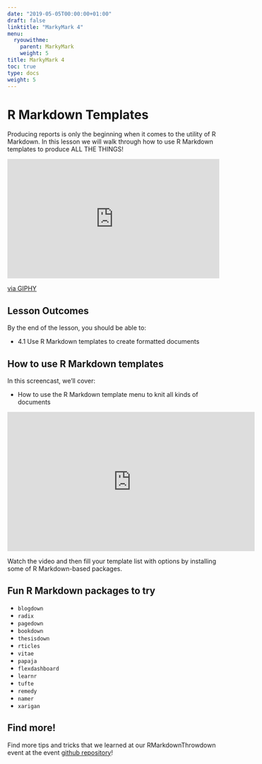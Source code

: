 ```yaml
---
date: "2019-05-05T00:00:00+01:00"
draft: false
linktitle: "MarkyMark 4"
menu:
  ryouwithme:
    parent: MarkyMark
    weight: 5
title: MarkyMark 4
toc: true
type: docs
weight: 5
---
```


# R Markdown Templates

Producing reports is only the beginning when it comes to the utility of R Markdown. In this lesson we will walk through how to use R Markdown templates to produce ALL THE THINGS!

<iframe src="https://giphy.com/embed/dAXthp5E4kUmzKMXRA" width="480" height="270" frameBorder="0" class="giphy-embed" allowFullScreen></iframe>

<p><a href="https://giphy.com/gifs/threddy-all-the-things-dAXthp5E4kUmzKMXRA">via GIPHY</a></p>


## Lesson Outcomes

By the end of the lesson, you should be able to:

  * 4.1 Use R Markdown templates to create formatted documents 

## How to use R Markdown templates

In this screencast, we’ll cover:

  * How to use the R Markdown template menu to knit all kinds of documents 

<iframe width="560" height="315" src="https://www.youtube.com/embed/sMpOdte1sYA" frameborder="0" allow="accelerometer; autoplay; encrypted-media; gyroscope; picture-in-picture" allowfullscreen></iframe>

Watch the video and then fill your template list with options by installing some of R Markdown-based packages. 


## Fun R Markdown packages to try

- `blogdown` 
- `radix`
- `pagedown` 
- `bookdown` 
- `thesisdown` 
- `rticles`
- `vitae`
- `papaja` 
- `flexdashboard`
- `learnr`
- `tufte` 
- `remedy` 
- `namer`  
- `xarigan`

## Find more!

Find more tips and tricks that we learned at our RMarkdownThrowdown event at the event [github repository](https://github.com/jenrichmond/RMarkdownThrowdown)!
